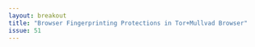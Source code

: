 ```yaml
---
layout: breakout
title: "Browser Fingerprinting Protections in Tor+Mullvad Browser"
issue: 51
---
```

